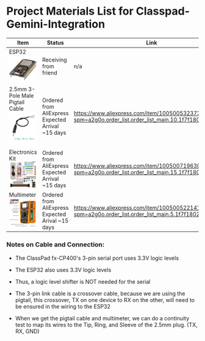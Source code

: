 # Project Materials List for Classpad-Gemini-Integration
| Item                                                | Status                                             | Link                                                                                                         | Cost          |
|-----------------------------------------------------|----------------------------------------------------|--------------------------------------------------------------------------------------------------------------|---------------|
| ESP32 <img src="esp32.png" alt="">                              | Receiving from friend                              | n/a                                                                                                          | free!         |
| 2.5mm 3-Pole Male Pigtail Cable <img src="cable.png" alt=""> | Ordered from AliExpress  Expected Arrival ~15 days | https://www.aliexpress.com/item/1005005323735681.html?spm=a2g0o.order_list.order_list_main.10.1f7f1802iX4dpf | AU$2.57       |
| Electronics Kit  <img src="kit.png" alt="">                    | Ordered from AliExpress Expected Arrival ~15 days  | https://www.aliexpress.com/item/1005007196303273.html?spm=a2g0o.order_list.order_list_main.15.1f7f1802iX4dpf | AU$3.67       |
| Multimeter <img src="multimeter.png" alt="">            | Ordered from AliExpress Expected Arival ~15 days   | https://www.aliexpress.com/item/1005005221413391.html?spm=a2g0o.order_list.order_list_main.5.1f7f1802iX4dpf  | Total:AU$8.17 |                                                    |



### Notes on Cable and Connection:
* The ClassPad fx-CP400's 3-pin serial port uses 3.3V logic levels

* The ESP32 also uses 3.3V logic levels

* Thus, a logic level shifter is NOT needed for the serial

* The 3-pin link cable is a crossover cable, because we are using the pigtail, this crossover, TX on one device to RX on the other, will need to be ensured in the wiring to the ESP32

* When we get the pigtail cable and multimeter, we can do a continuity test to map its wires to the Tip, Ring, and Sleeve of the 2.5mm plug. (TX, RX, GND)

